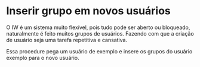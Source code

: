 # Inserir grupo em novos usuários

O IW é um sistema muito flexível, pois tudo pode ser aberto ou bloqueado, naturalmente é feito muitos grupos de usuários. Fazendo com que a criação de usuário seja uma tarefa repetitiva e cansativa.

Essa procedure pega um usuário de exemplo e insere os grupos do usuário exemplo para o novo usuário.
